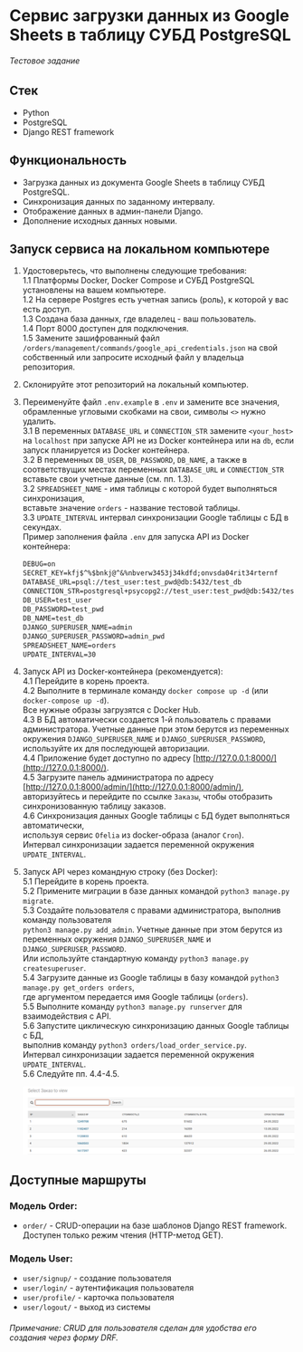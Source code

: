 # Сервис загрузки данных из Google Sheets в таблицу СУБД PostgreSQL
###### Тестовое задание

## Стек
* Python
* PostgreSQL
* Django REST framework

## Функциональность
* Загрузка данных из документа Google Sheets в таблицу СУБД PostgreSQL.
* Синхронизация данных по заданному интервалу.
* Отображение данных в админ-панели Django.
* Дополнение исходных данных новыми.

## Запуск сервиса на локальном компьютере
1. Удостоверьтесь, что выполнены следующие требования: \
   1.1 Платформы Docker, Docker Compose и СУБД PostgreSQL установлены на вашем компьютере. \
   1.2 На сервере Postgres есть учетная запись (роль), к которой у вас есть доступ. \
   1.3 Создана база данных, где владелец - ваш пользователь. \
   1.4 Порт 8000 доступен для подключения. \
   1.5 Замените зашифрованный файл `/orders/management/commands/google_api_credentials.json` на свой собственный или запросите исходный файл у владельца репозитория.
2. Склонируйте этот репозиторий на локальный компьютер.
3. Переименуйте файл `.env.example` в `.env` и замените все значения, обрамленные угловыми скобками на свои, символы `<>` нужно удалить. \
   3.1 В переменных `DATABASE_URL` и `CONNECTION_STR` замените `<your_host>` на `localhost` при запуске API не из Docker контейнера или на `db`, если запуск планируется из Docker контейнера. \
   3.2 В переменных `DB_USER`, `DB_PASSWORD`, `DB_NAME`, а также в соответствущих местах переменных `DATABASE_URL` и `CONNECTION_STR` вставьте свои учетные данные (см. пп. 1.3). \
   3.2 `SPREADSHEET_NAME` - имя таблицы с которой будет выполняться синхронизация, \
       вставьте значение `orders` - название тестовой таблицы. \
   3.3 `UPDATE_INTERVAL` интервал синхронизации Google таблицы с БД в секундах. \
   Пример заполнения файла `.env` для запуска API из Docker контейнера:
   ```
   DEBUG=on
   SECRET_KEY=kfj$^%$bnkj@^&%nbverw3453j34kdfd;onvsda04rit34rternf
   DATABASE_URL=psql://test_user:test_pwd@db:5432/test_db
   CONNECTION_STR=postgresql+psycopg2://test_user:test_pwd@db:5432/test_db
   DB_USER=test_user
   DB_PASSWORD=test_pwd
   DB_NAME=test_db
   DJANGO_SUPERUSER_NAME=admin
   DJANGO_SUPERUSER_PASSWORD=admin_pwd
   SPREADSHEET_NAME=orders
   UPDATE_INTERVAL=30
   ```
4. Запуск API из Docker-контейнера (рекомендуется): \
   4.1 Перейдите в корень проекта. \
   4.2 Выполните в терминале команду `docker compose up -d` (или `docker-compose up -d`). \
       Все нужные образы загрузятся с Docker Hub. \
   4.3 В БД автоматически создается 1-й пользователь с правами администратора. Учетные данные при этом берутся из переменных окружения `DJANGO_SUPERUSER_NAME` и `DJANGO_SUPERUSER_PASSWORD`, используйте их для последующей авторизации. \
   4.4 Приложение будет доступно по адресу [http://127.0.0.1:8000/](http://127.0.0.1:8000/). \
   4.5 Загрузите панель администратора по адресу [http://127.0.0.1:8000/admin/](http://127.0.0.1:8000/admin/), авторизуйтесь и перейдите по ссылке `Заказы`, чтобы отобразить синхронизованную таблицу заказов. \
   4.6 Синхронизация данных Google таблицы с БД будет выполняться автоматически, \
       используя сервис `Ofelia` из docker-образа (аналог `Cron`). \
       Интервал синхронизации задается переменной окружения `UPDATE_INTERVAL`.
5. Запуск API через командную строку (без Docker): \
   5.1 Перейдите в корень проекта. \
   5.2 Примените миграции в базе данных командой `python3 manage.py migrate`. \
   5.3 Создайте пользователя с правами администратора, выполнив команду пользователя \
       `python3 manage.py add_admin`. Учетные данные при этом берутся из переменных окружения `DJANGO_SUPERUSER_NAME` и `DJANGO_SUPERUSER_PASSWORD`. \
        Или используйте стандартную команду `python3 manage.py createsuperuser`. \
   5.4 Загрузите данные из Google таблицы в базу командой `python3 manage.py get_orders orders`, \
       где аргументом передается имя Google таблицы (`orders`). \
   5.5 Выполните команду `python3 manage.py runserver` для взаимодействия с API. \
   5.6 Запустите циклическую синхронизацию данных Google таблицы с БД, \
       выполнив команду `python3 orders/load_order_service.py`. \
       Интервал синхронизации задается переменной окружения `UPDATE_INTERVAL`. \
   5.6 Следуйте пп. 4.4-4.5.


   <p align="center">
    <img src="/images/Orders_table.png" alt="Orders table"/>
    </p>

## Доступные маршруты

### Модель Order:

* `order/` - CRUD-операции на базе шаблонов Django REST framework. Доступен только режим чтения (HTTP-метод GET).

### Модель User:

* `user/signup/` - создание пользователя
* `user/login/` - аутентификация пользователя
* `user/profile/` - карточка пользователя
* `user/logout/` - выход из системы

###### Примечание: CRUD для пользователя сделан для удобства его создания через форму DRF.
